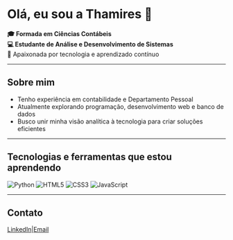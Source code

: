 # Olá, eu sou a Thamires 👋

**🎓 Formada em Ciências Contábeis**  
**💻 Estudante de Análise e Desenvolvimento de Sistemas**  
🚀 Apaixonada por tecnologia e aprendizado contínuo  

---

## Sobre mim
- Tenho experiência em contabilidade e Departamento Pessoal  
- Atualmente explorando programação, desenvolvimento web e banco de dados  
- Busco unir minha visão analítica à tecnologia para criar soluções eficientes  

---

## Tecnologias e ferramentas que estou aprendendo
![Python](https://img.shields.io/badge/Python-3776AB?style=for-the-badge&logo=python&logoColor=white)
![HTML5](https://img.shields.io/badge/HTML5-E34F26?style=for-the-badge&logo=html5&logoColor=white)
![CSS3](https://img.shields.io/badge/CSS3-1572B6?style=for-the-badge&logo=css3&logoColor=white)
![JavaScript](https://img.shields.io/badge/JavaScript-F7DF1E?style=for-the-badge&logo=javascript&logoColor=black)

---

## Contato
[LinkedIn](https://www.linkedin.com/in/thamires-la%C3%ADs-costa-santos-7223aa305)|[Email](mailto:thamireslais.costa@gmail.com)
